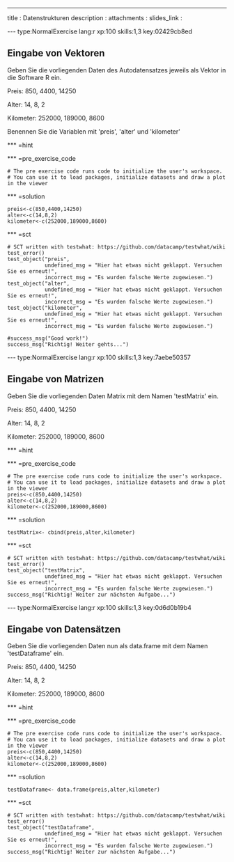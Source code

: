 ---
title       : Datenstrukturen
description : 
attachments :
  slides_link : 

--- type:NormalExercise lang:r xp:100 skills:1,3 key:02429cb8ed
## Eingabe von Vektoren

Geben Sie die vorliegenden Daten des Autodatensatzes jeweils als Vektor in die Software R ein.

Preis: 850, 4400, 14250 

Alter: 14, 8, 2

Kilometer: 252000, 189000, 8600

Benennen Sie die Variablen mit 'preis', 'alter' und 'kilometer'

*** =hint

*** =pre_exercise_code
```{r}
# The pre exercise code runs code to initialize the user's workspace.
# You can use it to load packages, initialize datasets and draw a plot in the viewer

```

*** =solution
```{r}
preis<-c(850,4400,14250)
alter<-c(14,8,2)
kilometer<-c(252000,189000,8600)
```

*** =sct
```{r}
# SCT written with testwhat: https://github.com/datacamp/testwhat/wiki
test_error()
test_object("preis",
            undefined_msg = "Hier hat etwas nicht geklappt. Versuchen Sie es erneut!",
            incorrect_msg = "Es wurden falsche Werte zugewiesen.")
test_object("alter",
            undefined_msg = "Hier hat etwas nicht geklappt. Versuchen Sie es erneut!",
            incorrect_msg = "Es wurden falsche Werte zugewiesen.")
test_object("kilometer",
            undefined_msg = "Hier hat etwas nicht geklappt. Versuchen Sie es erneut!",
            incorrect_msg = "Es wurden falsche Werte zugewiesen.")
            
#success_msg("Good work!")            
success_msg("Richtig! Weiter gehts...")
```

--- type:NormalExercise lang:r xp:100 skills:1,3 key:7aebe50357
## Eingabe von Matrizen

Geben Sie die vorliegenden Daten Matrix mit dem Namen 'testMatrix' ein.

Preis: 850, 4400, 14250 

Alter: 14, 8, 2

Kilometer: 252000, 189000, 8600

*** =hint

*** =pre_exercise_code
```{r}
# The pre exercise code runs code to initialize the user's workspace.
# You can use it to load packages, initialize datasets and draw a plot in the viewer
preis<-c(850,4400,14250)
alter<-c(14,8,2)
kilometer<-c(252000,189000,8600)
```

*** =solution
```{r}
testMatrix<- cbind(preis,alter,kilometer)
```

*** =sct
```{r}
# SCT written with testwhat: https://github.com/datacamp/testwhat/wiki
test_error()
test_object("testMatrix",
            undefined_msg = "Hier hat etwas nicht geklappt. Versuchen Sie es erneut!",
            incorrect_msg = "Es wurden falsche Werte zugewiesen.")
success_msg("Richtig! Weiter zur nächsten Aufgabe...")
```



--- type:NormalExercise lang:r xp:100 skills:1,3 key:0d6d0b19b4
## Eingabe von Datensätzen

Geben Sie die vorliegenden Daten nun als data.frame mit dem Namen 'testDataframe' ein.

Preis: 850, 4400, 14250 

Alter: 14, 8, 2

Kilometer: 252000, 189000, 8600

*** =hint

*** =pre_exercise_code
```{r}
# The pre exercise code runs code to initialize the user's workspace.
# You can use it to load packages, initialize datasets and draw a plot in the viewer
preis<-c(850,4400,14250)
alter<-c(14,8,2)
kilometer<-c(252000,189000,8600)
```

*** =solution
```{r}
testDataframe<- data.frame(preis,alter,kilometer)
```

*** =sct
```{r}
# SCT written with testwhat: https://github.com/datacamp/testwhat/wiki
test_error()
test_object("testDataframe",
            undefined_msg = "Hier hat etwas nicht geklappt. Versuchen Sie es erneut!",
            incorrect_msg = "Es wurden falsche Werte zugewiesen.")
success_msg("Richtig! Weiter zur nächsten Aufgabe...")
```


